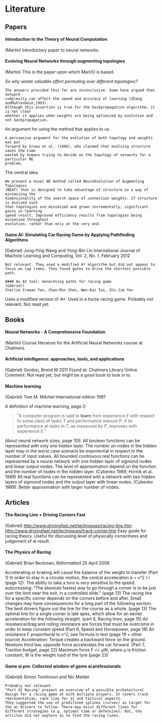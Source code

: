 # Literature

## Papers

#### Introduction to the Theory of Neural Computation
(Martin)
Introductory paper to neural networks.

#### Evolving Neural Networks through augmenting topologies
(Martin)
This is the paper upon which MarI/O is based.

*So why waste valuable effort permuting over different topologies?*
````
The answers provided thus far are inconclusive. Some have argued that network
complexity can affect the speed and accuracy of learning (Zhang andMuhlenbein,1993).
Although this assertion is true for the backpropagation algorithm, it is not clear
whether it applies when weights are being optimized by evolution and not backpropagation.
````

An argument for using the method that applies to us.
````
A persuasive argument for the evolution of both topology and weights was put
forward by Gruau et al. (1996), who claimed that evolving structure saves the time
wasted by humans trying to decide on the topology of networks for a particular NE
problem.
````
The central idea.
````
We present a novel NE method called NeuroEvolution of Augmenting Topologies
(NEAT) that is designed to take advantage of structure as a way of minimizing the
dimensionality of the search space of connection weights. If structure is evolved such
that topologies are minimized and grown incrementally, significant gains in learning
speed result. Improved efficiency results from topologies being minimized throughout
evolution, rather than only at the very end.
````

#### Game AI: Simulating Car Racing Game by Applying Pathfinding Algorithms
(Gabriel)
Jung-Ying Wang and Yong-Bin Lin
International Journal of Machine Learning and Computing, Vol. 2, No. 1, February 2012
````
Not relevant. They used a modified A* algorithm but did not appear to focus on lap times. They found gates to drive the shortest possible path.

#### An AI tool: Generating paths for racing game
(Gabriel)
Charlie Irawan Tan, Chan-Min Chen, Wen-Kai Tai, Shi-Jim Yen
````
Uses a modified version of A*. Used in a horse racing game.
Probably not relevant. Not read yet. 

## Books

#### Neural Networks - A Comprehensive Foundation
(Martin)
Course literature for the Artificial Neural Networks course at Chalmers.

#### Artificial intelligence: approaches, tools, and applications
(Gabriel)
Gordon, Brend M
2011
Found at: Chalmers Library Online
Comment: Not read yet, but might be a good book to look in to.

#### Machine learning
(Gabriel)
Tom M. Mitchel
International edition 1997

A definition of machine learning, page 2:
>"A computer program is said to **learn** from experience _E_ with respect to some class of tasks _T_ and performance mesure _P_, if its performance at tasks in _T_, as measured by _P_, improves with experience _E_."

About neural network sizes, page 105:
All boolean functions can be represented with only one hidden layer. The number on nodes in the hidden layer may in the worst case scenario be exponential in respect to the number of input values. 
All bounded continuous real functions can be represented by a neural network with one hidden layer of sigmond nodes and linear output nodes. The level of approximation depend on the function and the number of nodes in the hidden layer. (Cybenko 1989; Hornik et al. 1989)
All real functions can be represented with a network with two hidden layers of sigmond nodes and the output layer with linear nodes. (Cybenko 1989). Better approximation with larger number of nodes.


## Articles

#### The Racing Line + Driving Corners Fast
(Gabriel)
http://www.drivingfast.net/techniques/racing-line.htm
http://www.drivingfast.net/techniques/track-corner.htm
Easy guide for racing theory. Useful for discussing level of physically correctness and judgement of ai result.

#### The Physics of Racing
(Gabriel)
Brian Beckman, Reformatted 25 April 2008

Accelerating or braking will cause the balance of the weight to transfer (Part 1)
In order to stay in a circular motion, the central acceleration a = v^2 / r (page 12). The ability to take a turn is very sensitive to the speed.
autocrossing: "The absolute fastest way to go through a corner is to be just over the limit near the exit, in a controlled slide." (page 13)
The racing line for a specific corner depends on the corners before and after. Small changes may have consequences for a long part of the following section. The best drivers figure out the line for the course as a whole. (page 13)
The optimal line for a single corner is late apex, which allow for an earlier acceleration for the following straight. (part 5, Racing lines, page 15) 
Air resistance/drag and rolling resistance are forces that must be overcome in order to keep constant speed (Part 6, Speed and Horsepower, page 18)
Air resistance F proportional to v^2, see formula in text (page 19 + other source)
Acceleration: Torque creates a backward force on the ground. Newtons third law, opposite force accelerates the car forward. (Part 7, Traction budget, page 22)
Maximum force F <= µW, where µ is friction constant, W is the weight load of the tyre (page 23)



#### Game ai pro: Collected wisdom of game ai professionals
(Gabriel)
Simon Tomlinson and Nic Melder
````
Probably not relevant. 
"Part VI Racing" present an overview of a possible archetectural design for a racing game at with multiple players. It covers track representation, race line for ai and tactical aspects.
They suggested the use of predifined splines (curves) as target for the ai drivers to follow. There may exist different lines for different strategies (e.g. optimal time or defensive). But, the articles did not explore ai to find the racing lines.